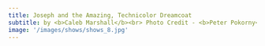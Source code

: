 ```yaml
---
title: Joseph and the Amazing, Technicolor Dreamcoat
subtitle: by <b>Caleb Marshall</b><br> Photo Credit - <b>Peter Pokorny</b></br>
image: '/images/shows/shows_8.jpg'
---
```

